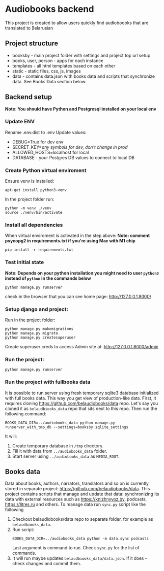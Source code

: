 # Audiobooks backend

This project is created to allow users quickly find audioboooks that are translated to Belarusian 

## Project structure
* booksby - main project folder with settings and project top url setup
* books, user, person - apps for each instance 
* templates - all html templates based on each other
* static - static files, css, js, images
* data - contains data.json with books data and scripts that synchronize data. See Books Data section below.

## Backend setup

**Note: You should have Python and Postgresql installed on your local env**

### Update ENV

Rename .env.dist to .env
Update values:
* DEBUG=True for dev env
* SECRET_KEY=_any symbols for dev, don't change in prod_
* ALLOWED_HOSTS=localhost for local
* DATABASE - your Postgres DB values to connect to local DB

### Create Python virtual enviroment

Ensure venv is installed:
```
apt-get install python3-venv
```

In the project folder run:
```
python -m venv ./venv
source ./venv/bin/activate
```

### Install all dependencies

When virtual enviroment is activated in the step above:
**Note: comment psycopg2 in requirements.txt if you're using Mac with M1 chip**
```
pip install -r requirements.txt
```

### Test initial state
**Note: Depends on your python installation you might need to user `python3` instead of `python` in the commands below**
```
python manage.py runserver
```
check in the browser that you can see home page: http://127.0.0.1:8000/

### Setup django and project:

Run in the project folder:
```
python manage.py makemigrations
python manage.py migrate
python manage.py createsuperuser
```
Create superuser creds to access Admin site at: http://127.0.0.1:8000/admin

### Run the project:
```
python manage.py runserver
```

### Run the project with fullbooks data
It is possible to run server using fresh temporary sqlite3 database initialized with full books data. This way you get view of production-like data. First, it requires cloning https://github.com/belaudiobooks/data repo. Let's say you cloned it as `belaudbiooks_data` repo that sits next to this repo. Then run the following command:

```shell
BOOKS_DATA_DIR=../audiobooks_data python manage.py runserver_with_tmp_db --settings=booksby.sqlite_settings
```

It will:
1. Create temporary database in `/tmp` directory.
2. Fill it with data from `../audiobooks_data` folder.
3. Start server using `../audiobooks_data` as `MEDIA_ROOT`.

## Books data

Data about books, authors, narrators, translators and so on is currently stored in separate project: https://github.com/belaudiobooks/data. This project contains scripts that manage and update that data: synchronizing its data with external resources such as https://knizhnyvoz.by, podcasts, https://litres.ru and others. To manage data run `sync.py` script like the following

1. Checkout belaudiobooks/data repo to separate folder, for example as `belaudbiooks_data`.
2. Run script:
    ```shell
    BOOKS_DATA_DIR=../audiobooks_data python -m data.sync podcasts
    ```
    Last argument is command to run. Check `sync.py` for the list of commands.
3. It will run maybe updates `belaudbiooks_data/data.json`. If it does - check changes and commit them.



